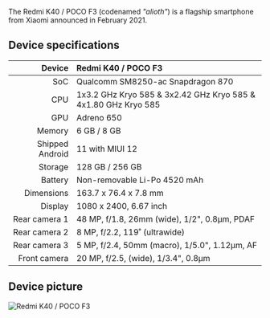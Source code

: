 The Redmi K40 / POCO F3 (codenamed _"alioth"_) is a flagship smartphone from Xiaomi announced in February 2021.

## Device specifications
| Device            | Redmi K40 / POCO F3                                           |
| -----------------:| :-------------------------------------------------------------|
| SoC               | Qualcomm SM8250-ac Snapdragon 870                             |
| CPU               | 1x3.2 GHz Kryo 585 & 3x2.42 GHz Kryo 585 & 4x1.80 GHz Kryo 585|
| GPU               | Adreno 650                                                    |
| Memory            | 6 GB / 8 GB                                                   |
| Shipped Android   | 11 with MIUI 12                                               |
| Storage           | 128 GB / 256 GB                                               |
| Battery           | Non-removable Li-Po 4520 mAh                                  |
| Dimensions        | 163.7 x 76.4 x 7.8 mm                                         |
| Display           | 1080 x 2400, 6.67 inch                                        |
| Rear camera 1     | 48 MP, f/1.8, 26mm (wide), 1/2", 0.8µm, PDAF                  |
| Rear camera 2     | 8 MP, f/2.2, 119˚ (ultrawide)                                 |
| Rear camera 3     | 5 MP, f/2.4, 50mm (macro), 1/5.0", 1.12µm, AF                 |
| Front camera      | 20 MP, f/2.5, (wide), 1/3.4", 0.8µm                           |

## Device picture
![Redmi K40 / POCO F3](https://fdn2.gsmarena.com/vv/pics/xiaomi/xiaomi-poco-f3-1.jpg)
